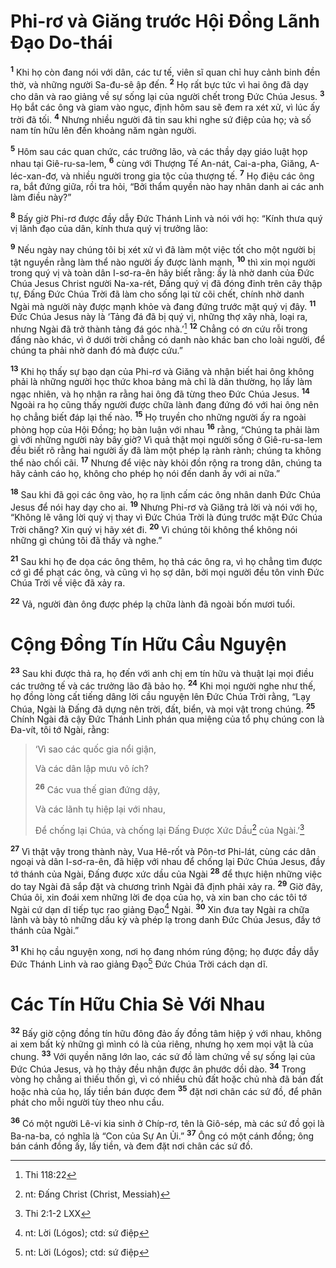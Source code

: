 # Phi-rơ và Giăng trước Hội Đồng Lãnh Đạo Do-thái
<sup><b>1</b></sup> Khi họ còn đang nói với dân, các tư tế, viên sĩ quan chỉ huy cảnh binh đền thờ, và những người Sa-đu-sê ập đến. <sup><b>2</b></sup> Họ rất bực tức vì hai ông đã dạy cho dân và rao giảng về sự sống lại của người chết trong Đức Chúa Jesus. <sup><b>3</b></sup> Họ bắt các ông và giam vào ngục, định hôm sau sẽ đem ra xét xử, vì lúc ấy trời đã tối. <sup><b>4</b></sup> Nhưng nhiều người đã tin sau khi nghe sứ điệp của họ; và số nam tín hữu lên đến khoảng năm ngàn người.

<sup><b>5</b></sup> Hôm sau các quan chức, các trưởng lão, và các thầy dạy giáo luật họp nhau tại Giê-ru-sa-lem, <sup><b>6</b></sup> cùng với Thượng Tế An-nát, Cai-a-pha, Giăng, A-léc-xan-đơ, và nhiều người trong gia tộc của thượng tế. <sup><b>7</b></sup> Họ điệu các ông ra, bắt đứng giữa, rồi tra hỏi, “Bởi thẩm quyền nào hay nhân danh ai các anh làm điều này?”

<sup><b>8</b></sup> Bấy giờ Phi-rơ được đầy dẫy Đức Thánh Linh và nói với họ: “Kính thưa quý vị lãnh đạo của dân, kính thưa quý vị trưởng lão:

<sup><b>9</b></sup> Nếu ngày nay chúng tôi bị xét xử vì đã làm một việc tốt cho một người bị tật nguyền rằng làm thể nào người ấy được lành mạnh, <sup><b>10</b></sup> thì xin mọi người trong quý vị và toàn dân I-sơ-ra-ên hãy biết rằng: ấy là nhờ danh của Đức Chúa Jesus Christ người Na-xa-rét, Đấng quý vị đã đóng đinh trên cây thập tự, Đấng Đức Chúa Trời đã làm cho sống lại từ cõi chết, chính nhờ danh Ngài mà người này được mạnh khỏe và đang đứng trước mặt quý vị đây. <sup><b>11</b></sup> Đức Chúa Jesus này là ‘Tảng đá đã bị quý vị, những thợ xây nhà, loại ra, nhưng Ngài đã trở thành tảng đá góc nhà.’[^1-120e6d77-453e-4ac6-b861-9820dad884bf] <sup><b>12</b></sup> Chẳng có ơn cứu rỗi trong đấng nào khác, vì ở dưới trời chẳng có danh nào khác ban cho loài người, để chúng ta phải nhờ danh đó mà được cứu.”

<sup><b>13</b></sup> Khi họ thấy sự bạo dạn của Phi-rơ và Giăng và nhận biết hai ông không phải là những người học thức khoa bảng mà chỉ là dân thường, họ lấy làm ngạc nhiên, và họ nhận ra rằng hai ông đã từng theo Đức Chúa Jesus. <sup><b>14</b></sup> Ngoài ra họ cũng thấy người được chữa lành đang đứng đó với hai ông nên họ chẳng biết đáp lại thế nào. <sup><b>15</b></sup> Họ truyền cho những người ấy ra ngoài phòng họp của Hội Đồng; họ bàn luận với nhau <sup><b>16</b></sup> rằng, “Chúng ta phải làm gì với những người này bây giờ? Vì quả thật mọi người sống ở Giê-ru-sa-lem đều biết rõ rằng hai người ấy đã làm một phép lạ rành rành; chúng ta không thể nào chối cãi. <sup><b>17</b></sup> Nhưng để việc này khỏi đồn rộng ra trong dân, chúng ta hãy cảnh cáo họ, không cho phép họ nói đến danh ấy với ai nữa.”

<sup><b>18</b></sup> Sau khi đã gọi các ông vào, họ ra lịnh cấm các ông nhân danh Đức Chúa Jesus để nói hay dạy cho ai. <sup><b>19</b></sup> Nhưng Phi-rơ và Giăng trả lời và nói với họ, “Không lẽ vâng lời quý vị thay vì Đức Chúa Trời là đúng trước mặt Đức Chúa Trời chăng? Xin quý vị hãy xét đi. <sup><b>20</b></sup> Vì chúng tôi không thể không nói những gì chúng tôi đã thấy và nghe.”

<sup><b>21</b></sup> Sau khi họ đe dọa các ông thêm, họ thả các ông ra, vì họ chẳng tìm được cớ gì để phạt các ông, và cũng vì họ sợ dân, bởi mọi người đều tôn vinh Đức Chúa Trời về việc đã xảy ra.

<sup><b>22</b></sup> Vả, người đàn ông được phép lạ chữa lành đã ngoài bốn mươi tuổi.

# Cộng Đồng Tín Hữu Cầu Nguyện
<sup><b>23</b></sup> Sau khi được thả ra, họ đến với anh chị em tín hữu và thuật lại mọi điều các trưởng tế và các trưởng lão đã bảo họ. <sup><b>24</b></sup> Khi mọi người nghe như thế, họ đồng lòng cất tiếng dâng lời cầu nguyện lên Đức Chúa Trời rằng, “Lạy Chúa, Ngài là Đấng đã dựng nên trời, đất, biển, và mọi vật trong chúng. <sup><b>25</b></sup> Chính Ngài đã cậy Đức Thánh Linh phán qua miệng của tổ phụ chúng con là Đa-vít, tôi tớ Ngài, rằng:

> ‘Vì sao các quốc gia nổi giận,
>
> Và các dân lập mưu vô ích?
>
> <sup><b>26</b></sup> Các vua thế gian đứng dậy,
>
> Và các lãnh tụ hiệp lại với nhau,
>
> Để chống lại Chúa, và chống lại Đấng Được Xức Dầu[^2-120e6d77-453e-4ac6-b861-9820dad884bf] của Ngài.’[^3-120e6d77-453e-4ac6-b861-9820dad884bf]

<sup><b>27</b></sup> Vì thật vậy trong thành này, Vua Hê-rốt và Pôn-tơ Phi-lát, cùng các dân ngoại và dân I-sơ-ra-ên, đã hiệp với nhau để chống lại Đức Chúa Jesus, đầy tớ thánh của Ngài, Đấng được xức dầu của Ngài <sup><b>28</b></sup> để thực hiện những việc do tay Ngài đã sắp đặt và chương trình Ngài đã định phải xảy ra. <sup><b>29</b></sup> Giờ đây, Chúa ôi, xin đoái xem những lời đe dọa của họ, và xin ban cho các tôi tớ Ngài cứ dạn dĩ tiếp tục rao giảng Đạo[^4-120e6d77-453e-4ac6-b861-9820dad884bf] Ngài. <sup><b>30</b></sup> Xin đưa tay Ngài ra chữa lành và bày tỏ những dấu kỳ và phép lạ trong danh Đức Chúa Jesus, đầy tớ thánh của Ngài.”

<sup><b>31</b></sup> Khi họ cầu nguyện xong, nơi họ đang nhóm rúng động; họ được đầy dẫy Đức Thánh Linh và rao giảng Đạo[^5-120e6d77-453e-4ac6-b861-9820dad884bf] Đức Chúa Trời cách dạn dĩ.

# Các Tín Hữu Chia Sẻ Với Nhau
<sup><b>32</b></sup> Bấy giờ cộng đồng tín hữu đông đảo ấy đồng tâm hiệp ý với nhau, không ai xem bất kỳ những gì mình có là của riêng, nhưng họ xem mọi vật là của chung. <sup><b>33</b></sup> Với quyền năng lớn lao, các sứ đồ làm chứng về sự sống lại của Đức Chúa Jesus, và họ thảy đều nhận được ân phước dồi dào. <sup><b>34</b></sup> Trong vòng họ chẳng ai thiếu thốn gì, vì có nhiều chủ đất hoặc chủ nhà đã bán đất hoặc nhà của họ, lấy tiền bán được đem <sup><b>35</b></sup> đặt nơi chân các sứ đồ, để phân phát cho mỗi người tùy theo nhu cầu.

<sup><b>36</b></sup> Có một người Lê-vi kia sinh ở Chíp-rơ, tên là Giô-sép, mà các sứ đồ gọi là Ba-na-ba, có nghĩa là “Con của Sự An Ủi.” <sup><b>37</b></sup> Ông có một cánh đồng; ông bán cánh đồng ấy, lấy tiền, và đem đặt nơi chân các sứ đồ.

[^1-120e6d77-453e-4ac6-b861-9820dad884bf]: Thi 118:22
[^2-120e6d77-453e-4ac6-b861-9820dad884bf]: nt: Đấng Christ (Christ, Messiah)
[^3-120e6d77-453e-4ac6-b861-9820dad884bf]: Thi 2:1-2 LXX
[^4-120e6d77-453e-4ac6-b861-9820dad884bf]: nt: Lời (Lógos); ctd: sứ điệp
[^5-120e6d77-453e-4ac6-b861-9820dad884bf]: nt: Lời (Lógos); ctd: sứ điệp